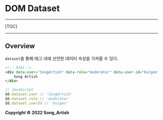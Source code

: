 # DOM Dataset

---

[TOC]

---



## Overview

`dataset`을 통해 태그 내에 선언한 데이터 속성을 가져올 수 있다.

```html
<!-- html-->
<div data-user="SongArtish" data-role="moderator" data-user-id="bulgen">
    Song Artish
</div>
```

```javascript
// JavaScript
$0.dataset.user // 'SongArtish'
$0.dataset.role // 'moderator'
$0.dataset.userId // 'bulgen'
```



***Copyright* © 2022 Song_Artish**
